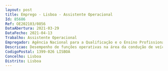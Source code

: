 ```yaml
--- 
layout: post
title: Emprego - Lisboa - Assistente Operacional
Id: 85686
Ref: OE202103/0856
DataAbertura: 2021-03-29
DataFecho: 2021-04-13
Trabalho: Assistente Operacional
Empregador: Agência Nacional para a Qualificação e o Ensino Profissional, I.P.
Descricao: Desempenho de funções operativas na área da condução de veículos para transporte de passageiros e ou materiais, em circunstâncias de interesse do Serviço, e cuidar da manutenção da viatura que lhe for distribuída, podendo, quando necessário, utilizando a viatura, fazer entregas de correio, mensagens ou pequenos volumes de acordo com as determinações dadas.
CodigoPostal: 1399-026 LISBOA
Concelho: Lisboa
Distrito: Lisboa
--- 
```

